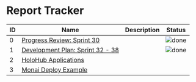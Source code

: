 # Report Tracker
|ID|Name|Description|Status|
|-|-|-|-|
|0|[Progress Review: Sprint 30][0]||![done]|
|1|[Development Plan: Sprint 32 - 38][1]||![done]|
|2|[HoloHub Applications][2]|||
|3|[Monai Deploy Example][3]|||

[0]: ./report-00000.md
[1]: ./report-00001.md
[2]: ./report-00002.md
[3]: ./report-00003.md
[4]: ./report-00004.md

[done]: https://img.shields.io/badge/Done-green